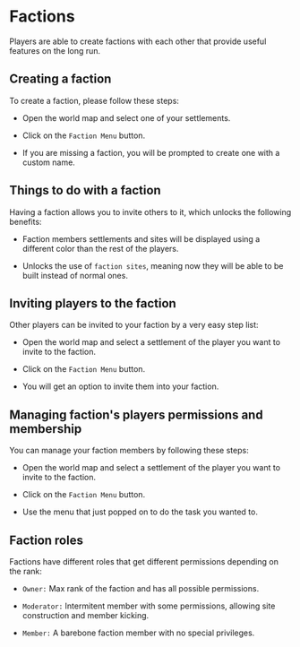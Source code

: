 # Factions
Players are able to create factions with each other that provide useful features on the long run.

## Creating a faction
To create a faction, please follow these steps:
* Open the world map and select one of your settlements.

* Click on the `Faction Menu` button.

* If you are missing a faction, you will be prompted to create one with a custom name.

## Things to do with a faction
Having a faction allows you to invite others to it, which unlocks the following benefits:
* Faction members settlements and sites will be displayed using a different color than the rest of the players.

* Unlocks the use of `faction sites`, meaning now they will be able to be built instead of normal ones.

## Inviting players to the faction
Other players can be invited to your faction by a very easy step list:
* Open the world map and select a settlement of the player you want to invite to the faction.

* Click on the `Faction Menu` button.

* You will get an option to invite them into your faction.

## Managing faction's players permissions and membership
You can manage your faction members by following these steps:
* Open the world map and select a settlement of the player you want to invite to the faction.

* Click on the `Faction Menu` button.

* Use the menu that just popped on to do the task you wanted to.

## Faction roles
Factions have different roles that get different permissions depending on the rank:
* `Owner:` Max rank of the faction and has all possible permissions.

* `Moderator:` Intermitent member with some permissions, allowing site construction and member kicking.

* `Member:` A barebone faction member with no special privileges.
